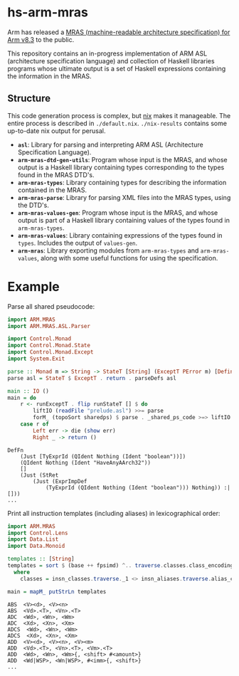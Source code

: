 # hs-arm-mras

Arm has released a [MRAS (machine-readable architecture specification) for Arm v8.3](https://developer.arm.com/products/architecture/a-profile/exploration-tools) to the public.

This repository contains an in-progress implementation of ARM ASL (architecture specification language) and collection of Haskell libraries programs whose ultimate output is a set of Haskell expressions containing the information in the MRAS.

## Structure

This code generation process is complex, but [nix](https://nixos.org/nix/) makes it manageable. The entire process is described in `./default.nix`. `./nix-results` contains some up-to-date nix output for perusal.

- **`asl`**: Library for parsing and interpreting ARM ASL (Architecture Specification Language).
- **`arm-mras-dtd-gen-utils`**: Program whose input is the MRAS, and whose output is a Haskell library containing types corresponding to the types found in the MRAS DTD's.
- **`arm-mras-types`**: Library containing types for describing the information contained in the MRAS.
- **`arm-mras-parse`**: Library for parsing XML files into the MRAS types, using the DTD's.
- **`arm-mras-values-gen`**: Program whose input is the MRAS, and whose output is part of a Haskell library containing values of the types found in `arm-mras-types`.
- **`arm-mras-values`**: Library containing expressions of the types found in `types`. Includes the output of `values-gen`.
- **`arm-mras`**: Library exporting modules from `arm-mras-types` and `arm-mras-values`, along with some useful functions for using the specification.

# Example

Parse all shared pseudocode:

```haskell
import ARM.MRAS
import ARM.MRAS.ASL.Parser

import Control.Monad
import Control.Monad.State
import Control.Monad.Except
import System.Exit

parse :: Monad m => String -> StateT [String] (ExceptT PError m) [Definition]
parse asl = StateT $ ExceptT . return . parseDefs asl

main :: IO ()
main = do
    r <- runExceptT . flip runStateT [] $ do
        liftIO (readFile "prelude.asl") >>= parse
        forM_ (topoSort sharedps) $ parse . _shared_ps_code >=> liftIO . mapM_ print
    case r of
        Left err -> die (show err)
        Right _ -> return ()
```

```
DefFn
    (Just [TyExprId (QIdent Nothing (Ident "boolean"))])
    (QIdent Nothing (Ident "HaveAnyAArch32"))
    []
    (Just (StRet
        (Just (ExprImpDef
            (TyExprId (QIdent Nothing (Ident "boolean"))) Nothing)) :| []))
...
```

Print all instruction templates (including aliases) in lexicographical order:

```haskell
import ARM.MRAS
import Control.Lens
import Data.List
import Data.Monoid

templates :: [String]
templates = sort $ (base ++ fpsimd) ^.. traverse.classes.class_encodings.traverse.encoding_template
  where
    classes = insn_classes.traverse._1 <> insn_aliases.traverse.alias_class

main = mapM_ putStrLn templates
```

```
ABS  <V><d>, <V><n>
ABS  <Vd>.<T>, <Vn>.<T>
ADC  <Wd>, <Wn>, <Wm>
ADC  <Xd>, <Xn>, <Xm>
ADCS  <Wd>, <Wn>, <Wm>
ADCS  <Xd>, <Xn>, <Xm>
ADD  <V><d>, <V><n>, <V><m>
ADD  <Vd>.<T>, <Vn>.<T>, <Vm>.<T>
ADD  <Wd>, <Wn>, <Wm>{, <shift> #<amount>}
ADD  <Wd|WSP>, <Wn|WSP>, #<imm>{, <shift>}
...
```
